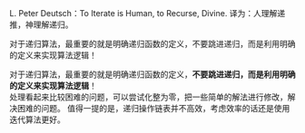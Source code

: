 L. Peter Deutsch：To Iterate is Human, to Recurse, Divine. 译为：人理解递推，神理解递归。   

对于递归算法，最重要的就是明确递归函数的定义，不要跳进递归，而是利用明确的定义来实现算法逻辑！ 

对于递归算法，最重要的就是明确递归函数的定义，**不要跳进递归，而是利用明确的定义来实现算法逻辑**！  
处理看起来比较困难的问题，可以尝试化整为零，把一些简单的解法进行修改，解决困难的问题。
值得一提的是，递归操作链表并不高效，考虑效率的话还是使用迭代算法更好。
